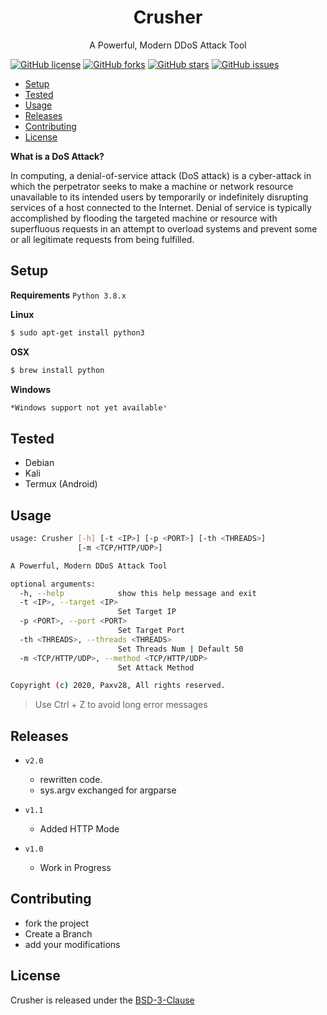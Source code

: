 <h1 align='center'>
 Crusher
</h1>

<p align='center'>
A Powerful, Modern DDoS Attack Tool
</p>

[![GitHub license](https://img.shields.io/github/license/Paxv28/Crusher?style=flat-square)](https://github.com/Paxv28/Crusher/blob/master/LICENSE)
[![GitHub forks](https://img.shields.io/github/forks/Paxv28/Crusher?style=flat-square)](https://github.com/Paxv28/Crusher/network)
[![GitHub stars](https://img.shields.io/github/stars/Paxv28/Crusher?style=flat-square)](https://github.com/Paxv28/Crusher/stargazers) 
[![GitHub issues](https://img.shields.io/github/issues/Paxv28/Crusher?style=flat-square)](https://github.com/Paxv28/Crusher/issues)
* [Setup](#Setup)
* [Tested](#Tested)
* [Usage](#Usage)
* [Releases](#Releases)
* [Contributing](#Contributing)
* [License](#License)

**What is a DoS Attack?**

In computing, a denial-of-service attack (DoS attack)
is a cyber-attack in which the perpetrator seeks to make a 
machine or network resource unavailable to its intended users 
by temporarily or indefinitely disrupting services of a host 
connected to the Internet. 
Denial of service is typically accomplished by flooding the targeted 
machine or resource with superfluous requests in an attempt to 
overload systems and prevent some or all legitimate requests from being fulfilled.


## Setup

**Requirements**
`Python 3.8.x`

**Linux**
```sh
$ sudo apt-get install python3
```
**OSX**
```sh
$ brew install python
```

**Windows**
```sh
*Windows support not yet available*
```

## Tested
* Debian
* Kali
* Termux (Android)

## Usage

```sh
usage: Crusher [-h] [-t <IP>] [-p <PORT>] [-th <THREADS>]
               [-m <TCP/HTTP/UDP>]

A Powerful, Modern DDoS Attack Tool

optional arguments:
  -h, --help            show this help message and exit      
  -t <IP>, --target <IP>
                        Set Target IP
  -p <PORT>, --port <PORT>
                        Set Target Port
  -th <THREADS>, --threads <THREADS>
                        Set Threads Num | Default 50
  -m <TCP/HTTP/UDP>, --method <TCP/HTTP/UDP>
                        Set Attack Method

Copyright (c) 2020, Paxv28, All rights reserved.
```
> Use Ctrl + Z to avoid long error messages

## Releases
* `v2.0`
  * rewritten code. 
  * sys.argv exchanged for argparse

* `v1.1`
  * Added HTTP Mode

* `v1.0`
  * Work in Progress


## Contributing
* fork the project
* Create a Branch 
* add your modifications


## License
Crusher is released under the [BSD-3-Clause](https://github.com/Paxv28/Crusher/blob/master/LICENSE)
